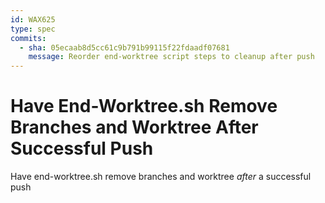 ```yaml
---
id: WAX625
type: spec
commits:
  - sha: 05ecaab8d5cc61c9b791b99115f22fdaadf07681
    message: Reorder end-worktree script steps to cleanup after push
---
```


# Have End-Worktree.sh Remove Branches and Worktree After Successful Push

Have end-worktree.sh remove branches and worktree _after_ a successful push
